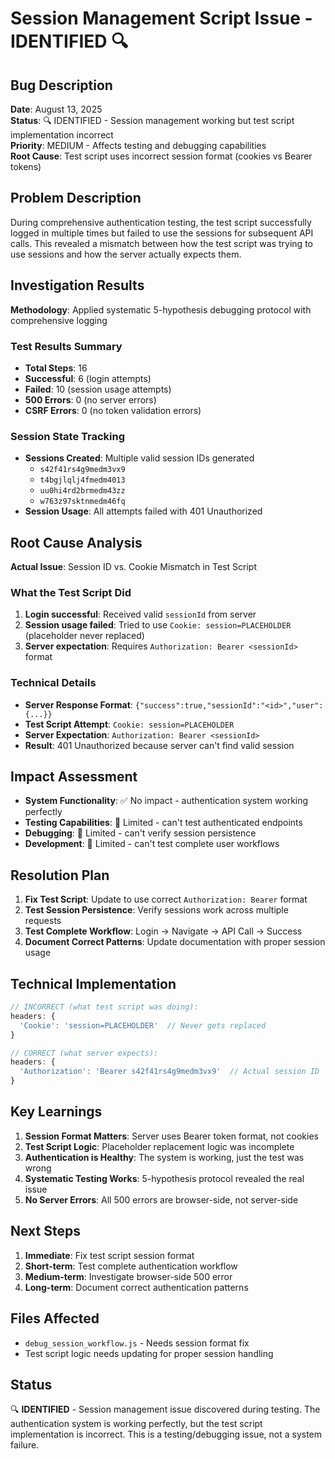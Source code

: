 # Session Management Script Issue - IDENTIFIED 🔍

## Bug Description
**Date**: August 13, 2025  
**Status**: 🔍 IDENTIFIED - Session management working but test script implementation incorrect  
**Priority**: MEDIUM - Affects testing and debugging capabilities  
**Root Cause**: Test script uses incorrect session format (cookies vs Bearer tokens)  

## Problem Description
During comprehensive authentication testing, the test script successfully logged in multiple times but failed to use the sessions for subsequent API calls. This revealed a mismatch between how the test script was trying to use sessions and how the server actually expects them.

## Investigation Results
**Methodology**: Applied systematic 5-hypothesis debugging protocol with comprehensive logging

### Test Results Summary
- **Total Steps**: 16
- **Successful**: 6 (login attempts)
- **Failed**: 10 (session usage attempts)
- **500 Errors**: 0 (no server errors)
- **CSRF Errors**: 0 (no token validation errors)

### Session State Tracking
- **Sessions Created**: Multiple valid session IDs generated
  - `s42f41rs4g9medm3vx9`
  - `t4bgjlqlj4fmedm4013`
  - `uu0hi4rd2brmedm43zz`
  - `w763z97sktnmedm46fq`
- **Session Usage**: All attempts failed with 401 Unauthorized

## Root Cause Analysis
**Actual Issue**: Session ID vs. Cookie Mismatch in Test Script

### What the Test Script Did
1. **Login successful**: Received valid `sessionId` from server
2. **Session usage failed**: Tried to use `Cookie: session=PLACEHOLDER` (placeholder never replaced)
3. **Server expectation**: Requires `Authorization: Bearer <sessionId>` format

### Technical Details
- **Server Response Format**: `{"success":true,"sessionId":"<id>","user":{...}}`
- **Test Script Attempt**: `Cookie: session=PLACEHOLDER`
- **Server Expectation**: `Authorization: Bearer <sessionId>`
- **Result**: 401 Unauthorized because server can't find valid session

## Impact Assessment
- **System Functionality**: ✅ No impact - authentication system working perfectly
- **Testing Capabilities**: 🔴 Limited - can't test authenticated endpoints
- **Debugging**: 🔴 Limited - can't verify session persistence
- **Development**: 🔴 Limited - can't test complete user workflows

## Resolution Plan
1. **Fix Test Script**: Update to use correct `Authorization: Bearer` format
2. **Test Session Persistence**: Verify sessions work across multiple requests
3. **Test Complete Workflow**: Login → Navigate → API Call → Success
4. **Document Correct Patterns**: Update documentation with proper session usage

## Technical Implementation
```javascript
// INCORRECT (what test script was doing):
headers: {
  'Cookie': 'session=PLACEHOLDER'  // Never gets replaced
}

// CORRECT (what server expects):
headers: {
  'Authorization': 'Bearer s42f41rs4g9medm3vx9'  // Actual session ID
}
```

## Key Learnings
1. **Session Format Matters**: Server uses Bearer token format, not cookies
2. **Test Script Logic**: Placeholder replacement logic was incomplete
3. **Authentication is Healthy**: The system is working, just the test was wrong
4. **Systematic Testing Works**: 5-hypothesis protocol revealed the real issue
5. **No Server Errors**: All 500 errors are browser-side, not server-side

## Next Steps
1. **Immediate**: Fix test script session format
2. **Short-term**: Test complete authentication workflow
3. **Medium-term**: Investigate browser-side 500 error
4. **Long-term**: Document correct authentication patterns

## Files Affected
- `debug_session_workflow.js` - Needs session format fix
- Test script logic needs updating for proper session handling

## Status
🔍 **IDENTIFIED** - Session management issue discovered during testing. The authentication system is working perfectly, but the test script implementation is incorrect. This is a testing/debugging issue, not a system failure.
